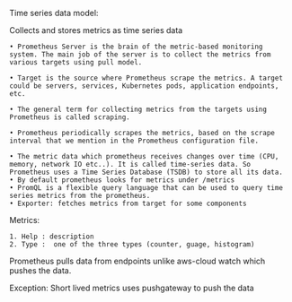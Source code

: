 Time series data model:

Collects and stores metrics as time series data 


    • Prometheus Server is the brain of the metric-based monitoring system. The main job of the server is to collect the metrics from various targets using pull model.
    
    • Target is the source where Prometheus scrape the metrics. A target could be servers, services, Kubernetes pods, application endpoints, etc.
    
    • The general term for collecting metrics from the targets using Prometheus is called scraping.
    
    • Prometheus periodically scrapes the metrics, based on the scrape interval that we mention in the Prometheus configuration file.
    
    • The metric data which prometheus receives changes over time (CPU, memory, network IO etc..). It is called time-series data. So Prometheus uses a Time Series Database (TSDB) to store all its data.
    • By default prometheus looks for metrics under /metrics
    • PromQL is a flexible query language that can be used to query time series metrics from the prometheus.
    • Exporter: fetches metrics from target for some components


Metrics:

    1. Help : description
    2. Type :  one of the three types (counter, guage, histogram)

Prometheus pulls data from endpoints unlike aws-cloud watch which pushes the data.

Exception: Short lived metrics uses pushgateway to push the data